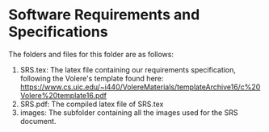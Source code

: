 # Software Requirements and Specifications
The folders and files for this folder are as follows:

1. SRS.tex: The latex file containing our requirements specification, following the Volere's template found here: https://www.cs.uic.edu/~i440/VolereMaterials/templateArchive16/c%20Volere%20template16.pdf
2. SRS.pdf: The compiled latex file of SRS.tex
3. images: The subfolder containing all the images used for the SRS document.
